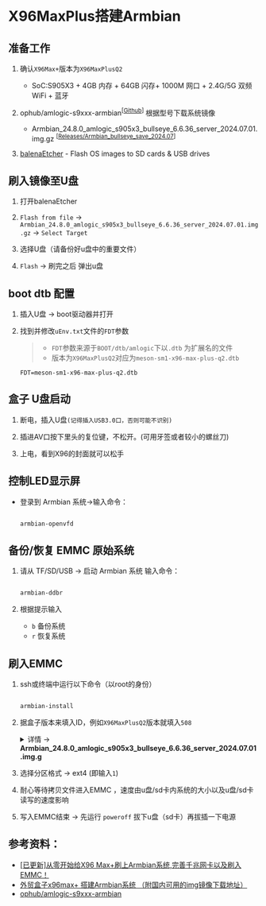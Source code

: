 # X96MaxPlus搭建Armbian

## 准备工作

1. 确认`X96Max+`版本为`X96MaxPlusQ2`
    - SoC:S905X3 + 4GB 内存 + 64GB 闪存+ 1000M 网口 + 2.4G/5G 双频 WiFi + 蓝牙

2. ophub/amlogic-s9xxx-armbian<sup>[[Github](https://github.com/ophub/amlogic-s9xxx-armbian)]</sup> 根据型号下载系统镜像
   - Armbian_24.8.0_amlogic_s905x3_bullseye_6.6.36_server_2024.07.01.img.gz <sup>[[Releases/Armbian_bullseye_save_2024.07](https://github.com/ophub/amlogic-s9xxx-armbian/releases/tag/Armbian_bullseye_save_2024.07)]</sup>

3. [balenaEtcher](https://etcher.balena.io/) - Flash OS images to SD cards & USB drives

## 刷入镜像至U盘

1. 打开balenaEtcher

2. `Flash from file` -> `Armbian_24.8.0_amlogic_s905x3_bullseye_6.6.36_server_2024.07.01.img.gz` -> `Select Target`

3. 选择U盘（请备份好u盘中的重要文件）

4. `Flash` -> 刷完之后 弹出u盘

## boot dtb 配置

1. 插入U盘 -> boot驱动器并打开

2. 找到并修改`uEnv.txt`文件的`FDT`参数

    > - `FDT`参数来源于`BOOT/dtb/amlogic`下以`.dtb` 为扩展名的文件
    > - 版本为`X96MaxPlusQ2`对应为`meson-sm1-x96-max-plus-q2.dtb`
   
    ```
    FDT=meson-sm1-x96-max-plus-q2.dtb

    ```

## 盒子 U盘启动

1. 断电，插入U盘`(记得插入USB3.0口，否则可能不识别)`

2. 插进AV口按下里头的复位键，不松开。(可用牙签或者较小的螺丝刀)

3. 上电，看到X96的封面就可以松手

## 控制LED显示屏
    
- 登录到 Armbian 系统→输入命令：

    ``` bash 

    armbian-openvfd

    ```

## 备份/恢复 EMMC 原始系统

1. 请从 TF/SD/USB → 启动 Armbian 系统 输入命令：

    ```bash
    
    armbian-ddbr

    ```

2. 根据提示输入
   - `b` 备份系统
   - `r` 恢复系统

## 刷入EMMC 

1. ssh或终端中运行以下命令（以root的身份）

    ```bash

    armbian-install

    ```

2. 据盒子版本来填入ID，例如`X96MaxPlusQ2`版本就填入`508`

    <details>

    <summary>详情 -> <strong>Armbian_24.8.0_amlogic_s905x3_bullseye_6.6.36_server_2024.07.01.img.g</strong> </summary>

    ```bash

        root@armbian:~# armbian-install
        [ STEPS ] Installing Armbian to internal eMMC...
        [ STEPS ] Checking dependencies...
        [ INFO ] Dependency check completed. Proceeding installation...
        [ STEPS ] Initializing the environment...
        [ INFO ] Use mainline u-boot: [ no ]
        [ INFO ] Use ampart tool: [ yes ]
        [ INFO ] Show all devices: [ no ]
        [ INFO ] Internal eMMC : [ /dev/mmcblk2 ]
        [ STEPS ] Start selecting device...
        -----------------------------------------------------------------------------------------------------
        ID    SOC        MODEL                                         DTB
        -----------------------------------------------------------------------------------------------------
        501   s905x3     X96-Max+_100Mb                                meson-sm1-x96-max-plus-100m.dtb
        502   s905x3     X96-Max+_1GB                                  meson-sm1-x96-max-plus.dtb
        503   s905x3     X96-Max+(OverClock)                           meson-sm1-x96-max-plus-oc.dtb
        504   s905x3     X96-Max+(IP1001M)                             meson-sm1-x96-max-plus-ip1001m.dtb
        505   s905x3     X96-Max+_A100                                 meson-sm1-x96-max-plus-a100.dtb
        506   s905x3     X96-Max+_2101                                 meson-sm1-x96-max-plus-2101.dtb
        507   s905x3     X96-Max+Q1                                    meson-sm1-x96-max-plus-q1.dtb
        508   s905x3     X96-Max+Q2,X96-Air-Q1000                      meson-sm1-x96-max-plus-q2.dtb
        509   s905x3     X96-Air-1Gb                                   meson-sm1-x96-air-gbit.dtb
        510   s905x3     X96-Air,X96-Max+100W,100Mb                    meson-sm1-x96-air.dtb
        -----------------------------------------------------------------------------------------------------
        511   s905x3     Tencent-Aurora-3Pro                           meson-sm1-skyworth-lb2004-a4091.dtb
        512   s905x3     HK1-Box,Vontar-X3                             meson-sm1-hk1box-vontar-x3.dtb
        513   s905x3     HK1-Box(OverClock)                            meson-sm1-hk1box-vontar-x3-oc.dtb
        514   s905x3     H96-Max-X3,Infinity-B32                       meson-sm1-h96-max-x3.dtb
        515   s905x3     H96-Max-X3(OverClock),B32                     meson-sm1-h96-max-x3-oc.dtb
        516   s905x3     Ugoos-X3                                      meson-sm1-ugoos-x3.dtb
        517   s905x3     Ugoos-X3(OverClock)                           meson-sm1-ugoos-x3-oc.dtb
        518   s905x3     TX3-1Gb                                       meson-sm1-tx3-qz.dtb
        519   s905x3     TX3-1Gb(OverClock)                            meson-sm1-tx3-qz-oc.dtb
        520   s905x3     TX3-100Mb                                     meson-sm1-tx3-bz.dtb
        -----------------------------------------------------------------------------------------------------
        521   s905x3     TX3-100Mb(OverClock)                          meson-sm1-tx3-bz-oc.dtb
        522   s905x3     A95XF3-Air-1Gb                                meson-sm1-a95xf3-air-gbit.dtb
        523   s905x3     A95XF3-Air-100Mb                              meson-sm1-a95xf3-air.dtb
        524   s905x3     X88-Pro-X3,X99-Max+,Transpeed-X3+             meson-sm1-x88-pro-x3.dtb
        525   s905x3     Whale                                         meson-sm1-x96-max-plus.dtb
        0     Other      Customize                                     Enter-custom-dtb-name
        -----------------------------------------------------------------------------------------------------
        [ OPTIONS ] Please Input ID: 508
        
    ```

    </details>

3. 选择分区格式 -> ext4 (即输入`1`)

4. 耐心等待拷贝文件进入EMMC ，速度由u盘/sd卡内系统的大小以及u盘/sd卡读写的速度影响

5. 写入EMMC结束 -> 先运行 `poweroff` 拔下u盘（sd卡）再拔插一下电源

## 参考资料：
- [[已更新]从零开始给X96 Max+刷上Armbian系统,完善千兆网卡以及刷入EMMC！](https://blog.mashiro.pro/331.html)
- [外贸盒子x96max+ 搭建Armbian系统 （附国内可用的img镜像下载地址）](https://blog.csdn.net/corefunction/article/details/118250652)
- [ophub/amlogic-s9xxx-armbian](https://github.com/ophub/amlogic-s9xxx-armbian)
